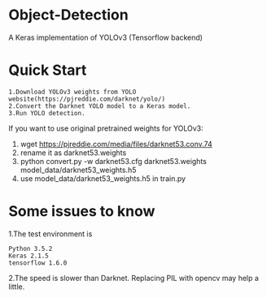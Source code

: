 # Object-Detection
A Keras implementation of YOLOv3 (Tensorflow backend)
# Quick Start

    1.Download YOLOv3 weights from YOLO website(https://pjreddie.com/darknet/yolo/)
    2.Convert the Darknet YOLO model to a Keras model.
    3.Run YOLO detection.
    
If you want to use original pretrained weights for YOLOv3:
 1. wget https://pjreddie.com/media/files/darknet53.conv.74
 2. rename it as darknet53.weights
 3. python convert.py -w darknet53.cfg darknet53.weights model_data/darknet53_weights.h5
 4. use model_data/darknet53_weights.h5 in train.py
# Some issues to know
1.The test environment is

    Python 3.5.2
    Keras 2.1.5
    tensorflow 1.6.0
2.The speed is slower than Darknet. Replacing PIL with opencv may help a little.


